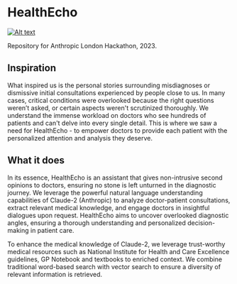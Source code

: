 # HealthEcho

[![Alt text](https://img.youtube.com/vi/1WSG55crHD0/0.jpg)](https://www.youtube.com/watch?v=1WSG55crHD0)

Repository for Anthropic London Hackathon, 2023.

## Inspiration

What inspired us is the personal stories surrounding misdiagnoses or dismissive initial consultations experienced by people close to us. In many cases, critical conditions were overlooked because the right questions weren’t asked, or certain aspects weren't scrutinized thoroughly. We understand the immense workload on doctors who see hundreds of patients and can't delve into every single detail. This is where we saw a need for HealthEcho - to empower doctors to provide each patient with the personalized attention and analysis they deserve. 

## What it does

In its essence, HealthEcho is an assistant that gives non-intrusive second opinions to doctors, ensuring no stone is left unturned in the diagnostic journey. We leverage the powerful natural language understanding capabilities of Claude-2 (Anthropic) to analyze doctor-patient consultations, extract relevant medical knowledge, and engage doctors in insightful dialogues upon request. HealthEcho aims to uncover overlooked diagnostic angles, ensuring a thorough understanding and personalized decision-making in patient care.

To enhance the medical knowledge of Claude-2, we leverage trust-worthy medical resources such as National Institute for Health and Care Excellence guidelines, GP Notebook and textbooks to enriched context. We combine traditional word-based search with vector search to ensure a diversity of relevant information is retrieved. 


